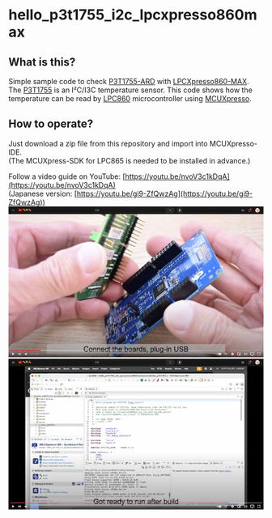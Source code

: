 # hello_p3t1755_i2c_lpcxpresso860max
## What is this?
Simple sample code to check [P3T1755-ARD](https://www.nxp.com/design/development-boards/analog-toolbox/arduino-shields-solutions/p3t1755dp-arduino-shield-evaluation-board:P3T1755DP-ARD) with [LPCXpresso860-MAX](https://www.nxp.com/design/software/development-software/mcuxpresso-software-and-tools-/lpcxpresso-boards/lpcxpresso860-max-development-board-for-lpc860-mcus:LPCXPRESSO860-MAX).  
The [P3T1755](https://www.nxp.com/products/sensors/i3c-ic-digital-temp-sensors/i3c-ic-bus-0-5-c-accurate-digital-temperature-sensor:P3T1755DP) is an I²C/I3C temperature sensor. This code shows how the temperature can be read by [LPC860](https://www.nxp.com/products/processors-and-microcontrollers/arm-microcontrollers/general-purpose-mcus/lpc800-arm-cortex-m0-plus-/lpc860-32-bit-arm-cortex-m0-plus-based-low-cost-mcu-with-i3c-interface:LPC86X) microcontroller using [MCUXpresso](https://www.nxp.com/design/software/development-software/mcuxpresso-software-and-tools-/mcuxpresso-integrated-development-environment-ide:MCUXpresso-IDE).  

## How to operate? 
Just download a zip file from this repository and import into MCUXpresso-IDE.  
(The MCUXpress-SDK for LPC865 is needed to be installed in advance.)

Follow a video guide on YouTube: [https://youtu.be/nvoV3c1kDqA](https://youtu.be/nvoV3c1kDqA)  
(Japanese version: [https://youtu.be/gi9-ZfQwzAg](https://youtu.be/gi9-ZfQwzAg))
[![](https://github.com/teddokano/hello_p3t1755_i2c_lpcxpresso860max/blob/main/readme_pics/readme0.png)](https://youtu.be/nvoV3c1kDqA)
[![](https://github.com/teddokano/hello_p3t1755_i2c_lpcxpresso860max/blob/main/readme_pics/readme1.png)](https://youtu.be/nvoV3c1kDqA)
